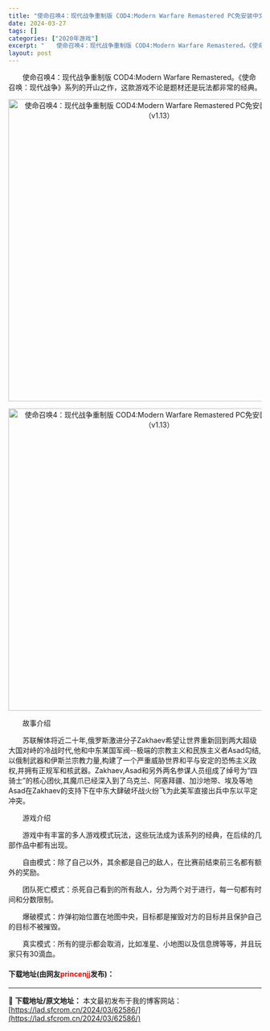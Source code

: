 ```yaml
---
title: "使命召唤4：现代战争重制版 COD4:Modern Warfare Remastered PC免安装中文版下载（v1.13）"
date: 2024-03-27
tags: []
categories: ["2020年游戏"]
excerpt: "　　使命召唤4：现代战争重制版 COD4:Modern Warfare Remastered。《使命召唤：现代战争》系列的开山之作，这款游戏不论是题材还是玩法都非常的经典。 　　故事介绍 　　苏联解体将近二十年,俄罗斯激进分子Zakhaev希望让世界重新回到两大超级大国对峙的冷战时代,他和中东某国军&hellip;"
layout: post
---
```


 <p>　　使命召唤4：现代战争重制版 COD4:Modern Warfare Remastered。《使命召唤：现代战争》系列的开山之作，这款游戏不论是题材还是玩法都非常的经典。</p> <p align="center"><img align="" border="0" src="https://www.2023game.com/d/file/p/2021/01-22/d0b36b95489a8a28654fd01893b52985.jpg" width="600" alt="使命召唤4：现代战争重制版 COD4:Modern Warfare Remastered PC免安装中文版下载（v1.13）" /></p> <p align="center"><img align="" border="0" src="https://www.2023game.com/d/file/p/2021/01-22/de757ba41e48c4ecf2c38c188cbad7d0.jpg" width="600" alt="使命召唤4：现代战争重制版 COD4:Modern Warfare Remastered PC免安装中文版下载（v1.13）" /></p> <p>　　故事介绍</p> <p>　　苏联解体将近二十年,俄罗斯激进分子Zakhaev希望让世界重新回到两大超级大国对峙的冷战时代,他和中东某国军阀--极端的宗教主义和民族主义者Asad勾结,以俄制武器和伊斯兰宗教力量,构建了一个严重威胁世界和平与安定的恐怖主义政权,并拥有正规军和核武器。Zakhaev,Asad和另外两名参谋人员组成了绰号为&ldquo;四骑士&rdquo;的核心团伙,其魔爪已经深入到了乌克兰、阿塞拜疆、加沙地带、埃及等地 Asad在Zakhaev的支持下在中东大肆破坏战火纷飞为此美军直接出兵中东以平定冲突。</p> <p>　　游戏介绍</p> <p>　　游戏中有丰富的多人游戏模式玩法，这些玩法成为该系列的经典，在后续的几部作品中都有出现。</p> <p>　　自由模式：除了自己以外，其余都是自己的敌人，在比赛前结束前三名都有额外的奖励。</p> <p>　　团队死亡模式：杀死自己看到的所有敌人，分为两个对于进行，每一句都有时间和分数限制。</p> <p>　　爆破模式：炸弹初始位置在地图中央，目标都是摧毁对方的目标并且保护自己的目标不被摧毁。</p> <p>　　真实模式：所有的提示都会取消，比如准星、小地图以及信息牌等等，并且玩家只有30滴血。</p> <p><h4>下载地址(由网友<font color="red">princenjj</font>发布)：</h4></p> 

---
📖 **下载地址/原文地址：** 本文最初发布于我的博客网站：[https://lad.sfcrom.cn/2024/03/62586/](https://lad.sfcrom.cn/2024/03/62586/)
